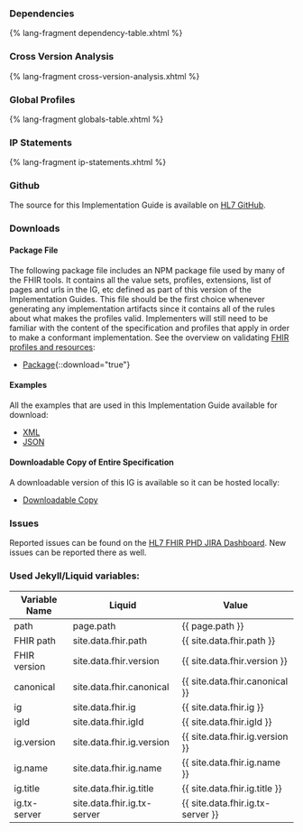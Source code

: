 ### Dependencies
{% lang-fragment dependency-table.xhtml %}

### Cross Version Analysis
{% lang-fragment cross-version-analysis.xhtml %}

### Global Profiles
{% lang-fragment globals-table.xhtml %}

### IP Statements
{% lang-fragment ip-statements.xhtml %}

### Github 
The source for this Implementation Guide is available on [HL7 GitHub](https://github.com/HL7/phd).

### Downloads

#### Package File

The following package file includes an NPM package file used by many of the FHIR tools.  It contains all the value sets, profiles, extensions, list of pages and urls in the IG, etc defined as part of this version of the Implementation Guides. This file should be the first choice whenever generating any implementation artifacts since it contains all of the rules about what makes the profiles valid. Implementers will still need to be familiar with the content of the specification and profiles that apply in order to make a conformant implementation. See the overview on validating [FHIR profiles and resources]({{site.data.fhir.path}}validation.html):

- [Package](../package.tgz){::download="true"}

#### Examples

All the examples that are used in this Implementation Guide available for download:

- [XML](../examples.xml.zip)
- [JSON](../examples.json.zip)

#### Downloadable Copy of Entire Specification

A downloadable version of this IG is available so it can be hosted locally:

- [Downloadable Copy](full-ig.zip)

### Issues
Reported issues can be found on the [HL7 FHIR PHD JIRA Dashboard](https://jira.hl7.org/secure/Dashboard.jspa?selectPageId=17103).
New issues can be reported there as well.

### Used Jekyll/Liquid variables:

| Variable Name | Liquid | Value |
|---------------|-------|--|
| path          | page.path | {{ page.path }} |
| FHIR path     | site.data.fhir.path | {{ site.data.fhir.path }} |
| FHIR version  | site.data.fhir.version | {{ site.data.fhir.version }} |
| canonical     | site.data.fhir.canonical | {{ site.data.fhir.canonical }} |
| ig            | site.data.fhir.ig | {{ site.data.fhir.ig }} |
| igId          | site.data.fhir.igId | {{ site.data.fhir.igId }} |
| ig.version    | site.data.fhir.ig.version | {{ site.data.fhir.ig.version }} |
| ig.name       | site.data.fhir.ig.name | {{ site.data.fhir.ig.name }} |
| ig.title      | site.data.fhir.ig.title | {{ site.data.fhir.ig.title }} |
| ig.tx-server  | site.data.fhir.ig.tx-server | {{ site.data.fhir.ig.tx-server }} |
